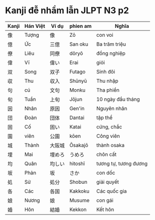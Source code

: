 # Kanji đễ nhầm lẫn JLPT N3 p2

| Kanji | Hán Việt| Ví dụ | phien am| Nghĩa
|---|---|---|---|---|
| 像| Tượng| 像| Zō| con voi
| 億| Ức| 三億| San oku| Ba trăm triệu
| 僚| Liêu| 同僚| dōryō| đồng nghiệp
| 偉| Vĩ| 偉い| Erai| giỏi
| 双| Song| 双子| Futago| Sinh đôi
| 収| Thu| 収入| Shūnyū| Thu nhập
| 句| cú| 文句| Monku| Tha phiền 
| 旬| Tuần| 上旬| Jōjun| 10 ngày đầu tháng
| 因| Nhân| 原因| Gen'in| Nguyên nhân
| 団| Đoàn| 団体| Dantai| tập thể
| 固| Cố| 固い| Katai| cứng, chắc
| 園| viên| 公園| kōen| Công viên
| 城| Thành| 大阪城| Ōsakajō| thành osaka
| 埋| Mai| 埋めろ| うめろ| chôn cất
| 均| Quân| 均しい| hitoshī| tương tự, tương đương
| 坂| Phản| 坂| さか| con dốc
| 処| Sử| 処分| Shobun| giải quyết
| 各| Các| 各国| Kakkoku| Các quốc gia
| 娘| Nương| 娘| Musume| con gái
| 婚| Hôn| 結婚| Kekkon| Kết hôn

[source]: https://www.facebook.com/nhatngushizen/photos/a.401871423540854/828039790924013/?type=3&theater




